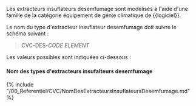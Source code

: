 Les extracteurs insuflateurs desemfumage sont modélisés à l'aide d'une famille de la catégorie équipement de génie climatique de {{logiciel}}.

Le nom du type d'extracteur insuflateur desemfumage doit suivre le schéma suivant :

> CVC-DES-_CODE ELEMENT_

Les valeurs possibles sont indiquées ci-dessous :

#### Nom des types d'extracteurs insufalteurs desemfumage

{% include "/00_Referentiel/CVC/NomDesExtracteursInsuflateursDesemfumage.md" %}

